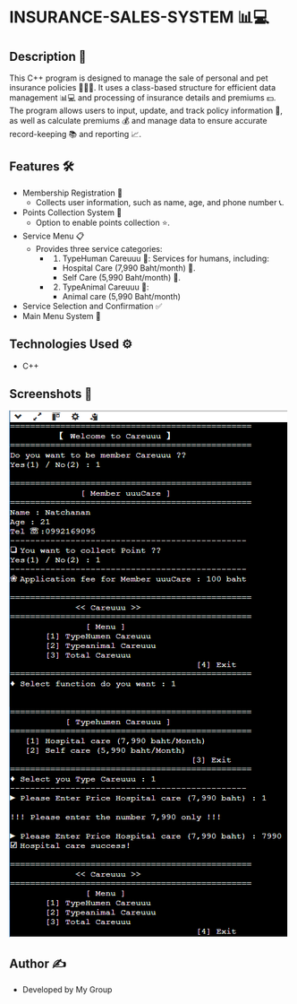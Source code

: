 # INSURANCE-SALES-SYSTEM 📊💻

## Description 📝
This C++ program is designed to manage the sale of personal and pet insurance policies 🧑‍💼🐾.
It uses a class-based structure for efficient data management 📊💻 and processing of insurance details and premiums 💵. 
The program allows users to input, update, and track policy information 📝, 
as well as calculate premiums 💰 and manage data to ensure accurate record-keeping 📚 and reporting 📈.

## Features 🛠️
- Membership Registration 📝
    - Collects user information, such as name, age, and phone number 📞.
- Points Collection System 🎯
    - Option to enable points collection ⭐.
- Service Menu 📋
    -  Provides three service categories:
        - 1. TypeHuman Careuuu 🏥: Services for humans, including:
            - Hospital Care (7,990 Baht/month) 💉.
            - Self Care (5,990 Baht/month) 🏡.
        - 2. TypeAnimal Careuuu 🐾: 
            - Animal care (5,990 Baht/month)
- Service Selection and Confirmation ✅
- Main Menu System 🚪


## Technologies Used ⚙️
- C++

## Screenshots 📸
![Insurance Program Screenshot](assets/terminal.png)
## Author ✍️
- Developed by My Group
